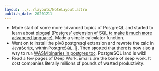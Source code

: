 ```yaml
---
layout: ../../layouts/NoteLayout.astro
publish_date: 20201211
---
```


- Made start of some more advanced topics of PostgreQL and started to learn about [plpgsql (Postgres' extension of SQL to make it much more advanced language)](https://www.postgresqltutorial.com/postgresql-plpgsql/). Made a simple calculator function.
- Went on to install the plv8 postgresql extension and rewrote the calc in JavaScript, within PostgreSQL. 🤯. Then spotted that there is now also a way to run [WASM binaries in postgres too](https://github.com/kiwicopple/wasmer-postgres). PostgreSQL land is wild!
- Read a few pages of Deep Work. Emails are the bane of deep work. It cost companies literally millions of pounds of wasted productivity.
